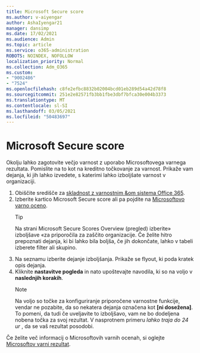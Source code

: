 ```yaml
---
title: Microsoft Secure score
ms.author: v-aiyengar
author: AshaIyengar21
manager: dansimp
ms.date: 17/02/2021
ms.audience: Admin
ms.topic: article
ms.service: o365-administration
ROBOTS: NOINDEX, NOFOLLOW
localization_priority: Normal
ms.collection: Adm_O365
ms.custom:
- "9002486"
- "7524"
ms.openlocfilehash: c8fe2efbc8832b02004bcd01eb289d54a42d78f8
ms.sourcegitcommit: 251e2e82571fb3bb1fbe3dbf7bfca30e004b3373
ms.translationtype: MT
ms.contentlocale: sl-SI
ms.lasthandoff: 03/05/2021
ms.locfileid: "50483697"
---
```

# <a name="microsoft-secure-score"></a>Microsoft Secure score

Okolju lahko zagotovite večjo varnost z uporabo Microsoftovega varnega rezultata. Pomislite na to kot na kreditno točkovanje za varnost. Prikaže vam dejanja, ki jih lahko izvedete, s katerimi lahko izboljšate varnost v organizaciji.

1. Obiščite središče za [skladnost z varnostnim &om sistema Office 365](https://go.microsoft.com/fwlink/p/?linkid=2077143).
1. Izberite kartico Microsoft Secure score ali pa pojdite na [Microsoftovo varno oceno](https://go.microsoft.com/fwlink/?linkid=2099589).
    > [!TIP]
    >  Na strani Microsoft Secure Scores Overview (pregled) izberite» izboljšave «za priporočila za zaščito organizacije. Če želite hitro prepoznati dejanja, ki bi lahko bila boljša, če jih dokončate, lahko v tabeli izberete filter ali skupino.
1. Na seznamu izberite dejanje izboljšanja. Prikaže se flyout, ki poda kratek opis dejanja.
1. Kliknite **nastavitve pogleda** in nato upoštevajte navodila, ki so na voljo v **naslednjih korakih**.
    > [!NOTE]
    > Na voljo so točke za konfiguriranje priporočene varnostne funkcije, vendar ne pozabite, da so nekatera dejanja označena kot **[ni dosežena]**. To pomeni, da tudi če uveljavite to izboljšavo, vam ne bo dodeljena nobena točka za svoj rezultat. V nasprotnem primeru *lahko traja do 24 ur* , da se vaš rezultat posodobi.

Če želite več informacij o Microsoftovih varnih ocenah, si oglejte [Microsoftov varni rezultat](https://go.microsoft.com/fwlink/?linkid=2103077).